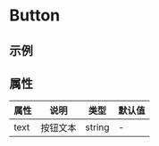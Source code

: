# Button

## 示例


## 属性

| 属性 | 说明 | 类型 | 默认值 |
| --- | --- | --- | --- |
| text | 按钮文本 | string | - |